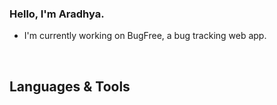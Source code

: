 ### Hello, I'm Aradhya.

- I'm currently working on BugFree, a bug tracking web app.

<br />

## Languages & Tools